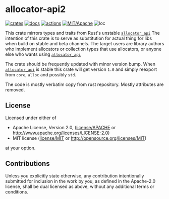 # allocator-api2

[![crates](https://img.shields.io/crates/v/allocator-api2.svg?style=for-the-badge&label=allocator-api2)](https://crates.io/crates/allocator-api2)
[![docs](https://img.shields.io/badge/docs.rs-allocator--api2-66c2a5?style=for-the-badge&labelColor=555555&logoColor=white)](https://docs.rs/allocator-api2)
[![actions](https://img.shields.io/github/actions/workflow/status/zakarumych/allocator-api2/badge.yml?branch=main&style=for-the-badge)](https://github.com/zakarumych/allocator-api2/actions/workflows/badge.yml)
[![MIT/Apache](https://img.shields.io/badge/license-MIT%2FApache-blue.svg?style=for-the-badge)](COPYING)
![loc](https://img.shields.io/tokei/lines/github/zakarumych/allocator-api2?style=for-the-badge)

This crate mirrors types and traits from Rust's unstable [`allocator_api`]
The intention of this crate is to serve as substitution for actual thing
for libs when build on stable and beta channels.
The target users are library authors who implement allocators or collection types
that use allocators, or anyone else who wants using [`allocator_api`]

The crate should be frequently updated with minor version bump.
When [`allocator_api`] is stable this crate will get version `1.0` and simply
reexport from `core`, `alloc` and possibly `std`.

The code is mostly verbatim copy from rust repository.
Mostly attributes are removed.

[`allocator_api`]: https://doc.rust-lang.org/unstable-book/library-features/allocator-api.html

## License

Licensed under either of

* Apache License, Version 2.0, ([license/APACHE](license/APACHE) or http://www.apache.org/licenses/LICENSE-2.0)
* MIT license ([license/MIT](license/MIT) or http://opensource.org/licenses/MIT)

at your option.

## Contributions

Unless you explicitly state otherwise, any contribution intentionally submitted for inclusion in the work by you, as defined in the Apache-2.0 license, shall be dual licensed as above, without any additional terms or conditions.

